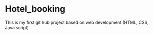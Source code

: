 # Hotel_booking 
This is my first git hub project based on web development (HTML, CSS, Java script)
